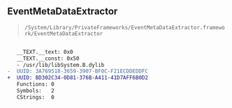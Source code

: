 ## EventMetaDataExtractor

> `/System/Library/PrivateFrameworks/EventMetaDataExtractor.framework/EventMetaDataExtractor`

```diff

   __TEXT.__text: 0x0
   __TEXT.__const: 0x50
   - /usr/lib/libSystem.B.dylib
-  UUID: 3A769518-3659-3907-BF0C-F21ECDDEDDFC
+  UUID: BD302C34-0D81-376B-A411-41D7AFF6B0D2
   Functions: 0
   Symbols:   2
   CStrings:  0

```
